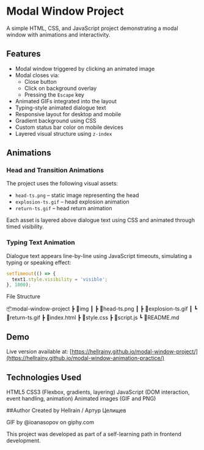 # Modal Window Project

A simple HTML, CSS, and JavaScript project demonstrating a modal window with animations and interactivity.

## Features

- Modal window triggered by clicking an animated image
- Modal closes via:
  - Close button
  - Click on background overlay
  - Pressing the `Escape` key
- Animated GIFs integrated into the layout
- Typing-style animated dialogue text
- Responsive layout for desktop and mobile
- Gradient background using CSS
- Custom status bar color on mobile devices
- Layered visual structure using `z-index`

## Animations

### Head and Transition Animations

The project uses the following visual assets:

- `head-ts.png` – static image representing the head
- `explosion-ts.gif` – head explosion animation
- `return-ts.gif` – head return animation

Each asset is layered above dialogue text using CSS and animated through timed visibility.

### Typing Text Animation

Dialogue text appears line-by-line using JavaScript timeouts, simulating a typing or speaking effect:

```js
setTimeout(() => {
  text1.style.visibility = 'visible';
}, 1000);
```

File Structure

📦modal-window-project
 ┣ 📂img
 ┃ ┣ 📄head-ts.png
 ┃ ┣ 📄explosion-ts.gif
 ┃ ┗ 📄return-ts.gif
 ┣ 📄index.html
 ┣ 📄style.css
 ┣ 📄script.js
 ┗ 📄README.md

## Demo
Live version available at:
[https://hellrainy.github.io/modal-window-project/](https://hellrainy.github.io/modal-window-animation-practice/)

## Technologies Used
HTML5
CSS3 (Flexbox, gradients, layering)
JavaScript (DOM interaction, event handling, animation)
Animated images (GIF and PNG)

##Author
Created by Hellrain / Артур Целищев

GIF by @ioanasopov on giphy.com

This project was developed as part of a self-learning path in frontend development.
